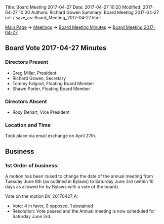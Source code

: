 Title: Board Meeting 2017-04-27
Date: 2017-04-27 10:20
Modified: 2017-04-27 10:30
Authors: Richard Gowen
Summary: Board Meeting 2017-04-27
url: /
save_as: Board_Meeting_2017-04-27.html

[Main Page](index.html) -\> [Meetings](Meetings.html)
-\> [Board Meeting Minutes](Board_Meeting_Minutes.html) -\> [Board Meeting 2017-04-27](Board_Meeting_2017-04-27.html)

Board Vote 2017-04-27 Minutes
-----------------------------

### Directors Present

-   Greg Miller, President
-   Richard Gowen, Secretary
-   Tommy Falgout, Floating Board Member
-   Shawn Porter, Floating Board Member

### Directors Absent

-   Roxy Dehart, Vice President

### Location and Time

Took place via email exchange on April 27th.


Business
--------

### 1st Order of business:

A motion has been raised to change the date of the annual meeting from Tuesday June 6th (as outlined in Bylaws) to Saturday June 3rd (within 10 days as allowed for by Bylaws with a vote of the board).  

Vote on the motion BV_20170427_A:

-   Vote: 4 in favor, 0 opposed, 1 abstained
-   Resolution: Vote passed and the Annual meeting is now scheduled for Saturday June 3rd.



